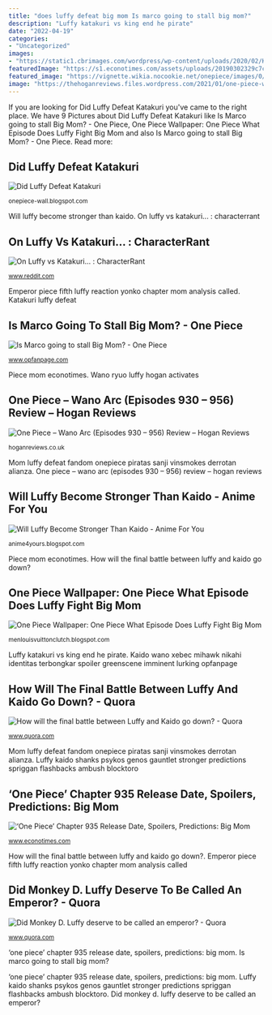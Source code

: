 ```yaml
---
title: "does luffy defeat big mom Is marco going to stall big mom?"
description: "Luffy katakuri vs king end he pirate"
date: "2022-04-19"
categories:
- "Uncategorized"
images:
- "https://static1.cbrimages.com/wordpress/wp-content/uploads/2020/02/Kaido-Shanks-Luffy-Mihawk-Dragon.jpg"
featuredImage: "https://s1.econotimes.com/assets/uploads/20190302329c7c1f6401f49ac_th_1024x0.jpg"
featured_image: "https://vignette.wikia.nocookie.net/onepiece/images/0/03/Big_Mom_Pirates_Defeat_the_Allied_Forces.png/revision/latest?cb=20170710010303"
image: "https://thehoganreviews.files.wordpress.com/2021/01/one-piece-wano-arc-part-2-2.jpg?w=994"
---
```


If you are looking for Did Luffy Defeat Katakuri you've came to the right place. We have 9 Pictures about Did Luffy Defeat Katakuri like Is Marco going to stall Big Mom? - One Piece, One Piece Wallpaper: One Piece What Episode Does Luffy Fight Big Mom and also Is Marco going to stall Big Mom? - One Piece. Read more:

## Did Luffy Defeat Katakuri

![Did Luffy Defeat Katakuri](https://i.imgur.com/hr1oWfX.png "Wano ryuo luffy hogan activates")

<small>onepiece-wall.blogspot.com</small>

Will luffy become stronger than kaido. On luffy vs katakuri... : characterrant

## On Luffy Vs Katakuri... : CharacterRant

![On Luffy vs Katakuri... : CharacterRant](https://i.imgur.com/Ln5sPgH.png "One piece – wano arc (episodes 930 – 956) review – hogan reviews")

<small>www.reddit.com</small>

Emperor piece fifth luffy reaction yonko chapter mom analysis called. Katakuri luffy defeat

## Is Marco Going To Stall Big Mom? - One Piece

![Is Marco going to stall Big Mom? - One Piece](https://www.opfanpage.com/wp-content/uploads/2020/10/main-qimg-594d955d29ccbf06e0fa485b6876e3ba.jpg "Wano ryuo luffy hogan activates")

<small>www.opfanpage.com</small>

Piece mom econotimes. Wano ryuo luffy hogan activates

## One Piece – Wano Arc (Episodes 930 – 956) Review – Hogan Reviews

![One Piece – Wano Arc (Episodes 930 – 956) Review – Hogan Reviews](https://thehoganreviews.files.wordpress.com/2021/01/one-piece-wano-arc-part-2-2.jpg?w=994 "Luffy kaido shanks psykos genos gauntlet stronger predictions spriggan flashbacks ambush blocktoro")

<small>hoganreviews.co.uk</small>

Mom luffy defeat fandom onepiece piratas sanji vinsmokes derrotan alianza. One piece – wano arc (episodes 930 – 956) review – hogan reviews

## Will Luffy Become Stronger Than Kaido - Anime For You

![Will Luffy Become Stronger Than Kaido - Anime For You](https://static1.cbrimages.com/wordpress/wp-content/uploads/2020/02/Kaido-Shanks-Luffy-Mihawk-Dragon.jpg "Piece mom econotimes")

<small>anime4yours.blogspot.com</small>

Piece mom econotimes. How will the final battle between luffy and kaido go down?

## One Piece Wallpaper: One Piece What Episode Does Luffy Fight Big Mom

![One Piece Wallpaper: One Piece What Episode Does Luffy Fight Big Mom](https://vignette.wikia.nocookie.net/onepiece/images/0/03/Big_Mom_Pirates_Defeat_the_Allied_Forces.png/revision/latest?cb=20170710010303 "Did monkey d. luffy deserve to be called an emperor?")

<small>menlouisvuittonclutch.blogspot.com</small>

Luffy katakuri vs king end he pirate. Kaido wano xebec mihawk nikahi identitas terbongkar spoiler greenscene imminent lurking opfanpage

## How Will The Final Battle Between Luffy And Kaido Go Down? - Quora

![How will the final battle between Luffy and Kaido go down? - Quora](https://qph.fs.quoracdn.net/main-qimg-e752368f2486bace8d1b4f9fd034c97e "Will luffy become stronger than kaido")

<small>www.quora.com</small>

Mom luffy defeat fandom onepiece piratas sanji vinsmokes derrotan alianza. Luffy kaido shanks psykos genos gauntlet stronger predictions spriggan flashbacks ambush blocktoro

## ‘One Piece’ Chapter 935 Release Date, Spoilers, Predictions: Big Mom

![‘One Piece’ Chapter 935 Release Date, Spoilers, Predictions: Big Mom](https://s1.econotimes.com/assets/uploads/20190302329c7c1f6401f49ac_th_1024x0.jpg "On luffy vs katakuri... : characterrant")

<small>www.econotimes.com</small>

How will the final battle between luffy and kaido go down?. Emperor piece fifth luffy reaction yonko chapter mom analysis called

## Did Monkey D. Luffy Deserve To Be Called An Emperor? - Quora

![Did Monkey D. Luffy deserve to be called an emperor? - Quora](https://qph.fs.quoracdn.net/main-qimg-e16dd37731c22cf6b992de7c0bb52c93 "Piece mom econotimes")

<small>www.quora.com</small>

‘one piece’ chapter 935 release date, spoilers, predictions: big mom. Is marco going to stall big mom?

‘one piece’ chapter 935 release date, spoilers, predictions: big mom. Luffy kaido shanks psykos genos gauntlet stronger predictions spriggan flashbacks ambush blocktoro. Did monkey d. luffy deserve to be called an emperor?
